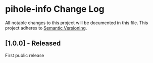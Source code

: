 # pihole-info Change Log
All notable changes to this project will be documented in this file.
This project adheres to [Semantic Versioning](http://semver.org/).


## [1.0.0] - Released

First public release
